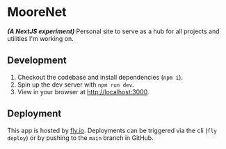 # MooreNet

**_(A NextJS experiment)_** Personal site to serve as a hub for all projects and utilities I'm working on.

## Development

1. Checkout the codebase and install dependencies (`npm i`).
2. Spin up the dev server with `npm run dev`.
3. View in your browser at [http://localhost:3000](http://localhost:3000).

## Deployment

This app is hosted by [fly.io](https://fly.io/). Deployments can be triggered via the cli (`fly deploy`)
or by pushing to the `main` branch in GitHub.
